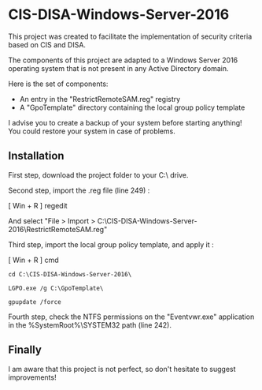 # CIS-DISA-Windows-Server-2016

This project was created to facilitate the implementation of security criteria based on CIS and DISA.

The components of this project are adapted to a Windows Server 2016 operating system that is not present in any Active Directory domain.

Here is the set of components:
- An entry in the "RestrictRemoteSAM.reg" registry
- A "GpoTemplate" directory containing the local group policy template

I advise you to create a backup of your system before starting anything! You could restore your system in case of problems.


## Installation

First step, download the project folder to your C:\ drive.

Second step, import the .reg file (line 249) :

[ Win + R ] regedit

And select "File > Import > C:\CIS-DISA-Windows-Server-2016\RestrictRemoteSAM.reg"

Third step, import the local group policy template, and apply it :

[ Win + R ] cmd

```
cd C:\CIS-DISA-Windows-Server-2016\
```
```
LGPO.exe /g C:\GpoTemplate\
```
```
gpupdate /force
```

Fourth step, check the NTFS permissions on the "Eventvwr.exe" application in the %SystemRoot%\SYSTEM32 path (line 242).


## Finally

I am aware that this project is not perfect, so don't hesitate to suggest improvements!
